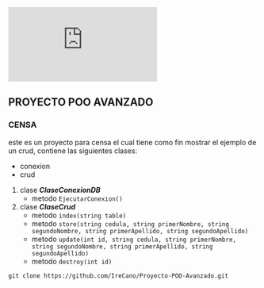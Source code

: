 ![Censa](https://www.censa.edu.co/sitio/shared/rs.php?rsid=1594)

## PROYECTO POO AVANZADO 
### CENSA
este es un proyecto para censa el cual tiene como fin mostrar el ejemplo de un crud, contiene las siguientes clases:
- conexion
- crud

1. clase ***ClaseConexionDB***
    - metodo `EjecutarConexion()`
3. clase ***ClaseCrud***
    - metodo `index(string table)`
    - metodo `store(string cedula, string primerNombre, string segundoNombre, string primerApellido, string segundoApellido)`
    - metodo `update(int id, string cedula, string primerNombre, string segundoNombre, string primerApellido, string segundoApellido)`
    - metodo `destroy(int id)`


~~~
git clone https://github.com/IreCano/Proyecto-POO-Avanzado.git 
~~~
